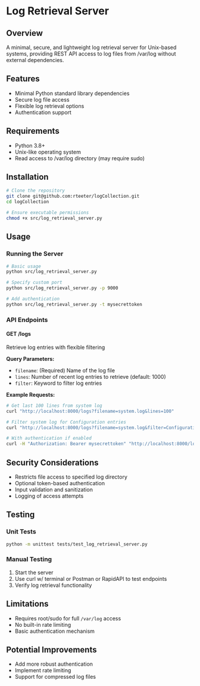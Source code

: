 # Log Retrieval Server

## Overview
A minimal, secure, and lightweight log retrieval server for Unix-based systems, providing REST API access to log files from /var/log without external dependencies.

## Features
- Minimal Python standard library dependencies
- Secure log file access
- Flexible log retrieval options
- Authentication support

## Requirements
- Python 3.8+
- Unix-like operating system
- Read access to /var/log directory (may require sudo)

## Installation
```bash
# Clone the repository
git clone git@github.com:rteeter/logCollection.git
cd logCollection

# Ensure executable permissions
chmod +x src/log_retrieval_server.py
```

## Usage

### Running the Server
```bash
# Basic usage
python src/log_retrieval_server.py

# Specify custom port
python src/log_retrieval_server.py -p 9000

# Add authentication
python src/log_retrieval_server.py -t mysecrettoken
```

### API Endpoints

#### GET /logs
Retrieve log entries with flexible filtering

**Query Parameters:**
- `filename`: (Required) Name of the log file
- `lines`: Number of recent log entries to retrieve (default: 1000)
- `filter`: Keyword to filter log entries

**Example Requests:**
```bash
# Get last 100 lines from system log
curl "http://localhost:8000/logs?filename=system.log&lines=100"

# Filter system log for Configuration entries
curl "http://localhost:8000/logs?filename=system.log&filter=Configuration"

# With authentication if enabled
curl -H "Authorization: Bearer mysecrettoken" "http://localhost:8000/logs?filename=system.log"
```

## Security Considerations
- Restricts file access to specified log directory
- Optional token-based authentication
- Input validation and sanitization
- Logging of access attempts

## Testing

### Unit Tests
```bash
python -m unittest tests/test_log_retrieval_server.py
```

### Manual Testing
1. Start the server
2. Use curl w/ terminal or Postman or RapidAPI to test endpoints
3. Verify log retrieval functionality

## Limitations
- Requires root/sudo for full `/var/log` access
- No built-in rate limiting
- Basic authentication mechanism

## Potential Improvements
- Add more robust authentication
- Implement rate limiting
- Support for compressed log files
